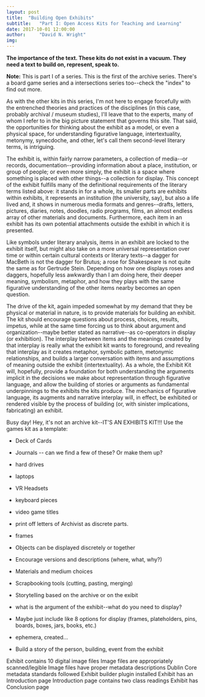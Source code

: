 ```yaml
---
layout: post
title:  "Building Open Exhibits"
subtitle:   "Part I: Open Access Kits for Teaching and Learning"
date: 2017-10-01 12:00:00
author:     "David N. Wright"
img: 
---
```


**The importance of the text. These kits do not exist in a vacuum. They need a text to build on, represent, speak to.**

**Note:** This is part I of a series. This is the first of the archive series. There's a board game series and a intersections series too--check the "index" to find out more. 

As with the other kits in this series, I'm not here to engage forcefully with the entrenched theories and practices of the disciplines (in this case, probably archival / museum studies), I'll leave that to the experts, many of whom I refer to in the big picture statement that governs this site. That said, the opportunities for thinking about the exhibit as a model, or even a physical space, for understanding figurative language, intertextuality, metonymy, synecdoche, and other, let's call them second-level literary terms, is intriguing.

The exhibit is, within fairly narrow parameters, a collection of media--or records, documentation--providing information about a place, institution, or group of people; or even more simply, the exhibit is a space where something is placed with other things--a collection for display. This concept of the exhibit fulfills many of the definitional requirements of the literary terms listed above: it stands in for a whole, its smaller parts are exhibits within exhibits, it represents an institution (the university, say), but also a life lived and, it shows in numerous media formats and genres--drafts, letters, pictures, diaries, notes, doodles, radio programs, films, an almost endless array of other materials and documents. Furthermore, each item in an exhibit has its own potential attachments outside the exhibit in which it is presented. 

Like symbols under literary analysis, items in an exhibit are locked to the exhibit itself, but might also take on a more universal representation over time or within certain cultural contexts or literary texts--a dagger for MacBeth is not the dagger for Brutus; a rose for Shakespeare is not quite the same as for Gertrude Stein. Depending on how one displays roses and daggers, hopefully less awkwardly than I am doing here, their deeper meaning, symbolism, metaphor, and how they plays with the same figurative understanding of the other items nearby becomes an open question. 

The drive of the kit, again impeded somewhat by my demand that they be physical or material in nature, is to provide materials for building an exhibit. The kit should encourage questions about process, choices, results, impetus, while at the same time forcing us to think about argument and organization--maybe better stated as narrative--as co-operators in display (or exhibition). The interplay between items and the meanings created by that interplay is really what the exhibit kit wants to foreground, and revealing that interplay as it creates metaphor, symbolic pattern, metonymic relationships, and builds a larger conversation with items and assumptions of meaning outside the exhibit (intertextuality). As a whole, the Exhibit Kit will, hopefully, provide a foundation for both understanding the arguments implicit in the decisions we make about representation through figurative language, and allow the building of stories or arguments as fundamental underpinnings to the exhibits the kits produce. The mechanics of figurative language, its augments and narrative interplay will, in effect, be exhibited or rendered visible by the process of building (or, with sinister implications, fabricating) an exhibit. 


Busy day! Hey, it's not an archive kit--IT'S AN EXHIBITS KIT!!! Use the games kit as a template:

- Deck of Cards
- Journals -- can we find a few of these? Or make them up?
- hard drives
- laptops
- VR Headsets
- keyboard pieces
- video game titles
- print off letters of Archivist as discrete parts. 
- frames 



- Objects can be displayed discretely or together
- Encourage versions and descriptions (where, what, why?)
- Materials and medium choices
- Scrapbooking tools (cutting, pasting, merging)
- Storytelling based on the archive or on the exibit
- what is the argument of the exhibit--what do you need to display?
- Maybe just include like 8 options for display (frames, plateholders, pins, boards, boxes, jars, books, etc.)
- ephemera, created...
- Build a story of the person, building, event from the exhibit


Exhibit contains 10 digital image filesImage files are appropriately scanned/legibleImage files have proper metadata descriptionsDublin Core metadata standards followedExhibit builder plugin installedExhibit has an Introduction pageIntroduction page contains two class readingsExhibit has Conclusion page
